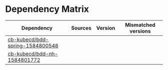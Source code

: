 # Dependency Matrix

Dependency | Sources | Version | Mismatched versions
---------- | ------- | ------- | -------------------
[cb-kubecd/bdd-spring-1584800548](https://github.com/cb-kubecd/bdd-spring-1584800548.git) |  | []() | 
[cb-kubecd/bdd-nh-1584801772](https://github.com/cb-kubecd/bdd-nh-1584801772.git) |  | []() | 
